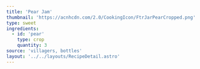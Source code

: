```yaml
---
title: 'Pear Jam'
thumbnail: 'https://acnhcdn.com/2.0/CookingIcon/FtrJarPearCropped.png'
type: sweet
ingredients:
  - id: 'pear'
    type: crop
    quantity: 3
source: 'villagers, bottles'
layout: '../../layouts/RecipeDetail.astro'
---
```

